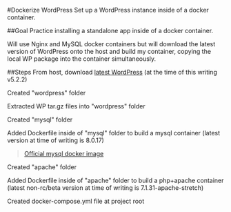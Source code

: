 #Dockerize WordPress
Set up a WordPress instance inside of a docker container.

##Goal
Practice installing a standalone app inside of a docker container.

Will use Nginx and MySQL docker containers but will download the latest version of WordPress onto the host and build my container, copying the local WP package into the container simultaneously.

##Steps
From host, download [latest WordPress](https://wordpress.org/latest.tar.gz) (at the time of this writing v5.2.2)

Created "wordpress" folder

Extracted WP tar.gz files into "wordpress" folder

Created "mysql" folder

Added Dockerfile inside of "mysql" folder to build a mysql container (latest version at time of writing is 8.0.17)
> [Official mysql docker image](https://hub.docker.com/_/mysql/)

Created "apache" folder

Added Dockerfile inside of "apache" folder to build a php+apache container (latest non-rc/beta version at time of writing is 7.1.31-apache-stretch)

Created docker-compose.yml file at project root